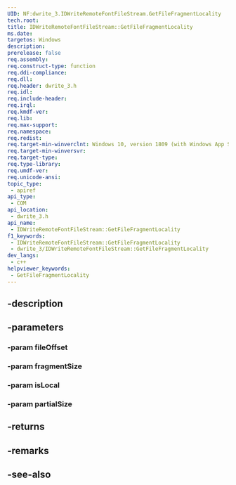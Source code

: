 ```yaml
---
UID: NF:dwrite_3.IDWriteRemoteFontFileStream.GetFileFragmentLocality
tech.root: 
title: IDWriteRemoteFontFileStream::GetFileFragmentLocality
ms.date: 
targetos: Windows
description: 
prerelease: false
req.assembly: 
req.construct-type: function
req.ddi-compliance: 
req.dll: 
req.header: dwrite_3.h
req.idl: 
req.include-header: 
req.irql: 
req.kmdf-ver: 
req.lib: 
req.max-support: 
req.namespace: 
req.redist: 
req.target-min-winverclnt: Windows 10, version 1809 (with Windows App SDK 0.5 or later)
req.target-min-winversvr: 
req.target-type: 
req.type-library: 
req.umdf-ver: 
req.unicode-ansi: 
topic_type:
 - apiref
api_type:
 - COM
api_location:
 - dwrite_3.h
api_name:
 - IDWriteRemoteFontFileStream::GetFileFragmentLocality
f1_keywords:
 - IDWriteRemoteFontFileStream::GetFileFragmentLocality
 - dwrite_3/IDWriteRemoteFontFileStream::GetFileFragmentLocality
dev_langs:
 - c++
helpviewer_keywords:
 - GetFileFragmentLocality
---
```


## -description

## -parameters

### -param fileOffset

### -param fragmentSize

### -param isLocal

### -param partialSize

## -returns

## -remarks

## -see-also

